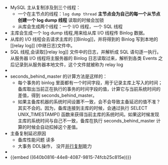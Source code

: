 - MySQL 主从复制涉及到三个线程：
	- 一个在主节点的线程：`log dump thread`     **主节点会为自己的每一个从节点创建一个 log dump 线程**  读取的时候会加锁
	- 从库会生成两个线程：一个 I/O 线程，一个 SQL 线程
- 主库会生成一个 log dump 线程,用来给从库 I/O 线程传 Binlog 数据。
- 从库的 I/O 线程会去请求主库的 [[Binlog]]，并将得到的 Binlog 写到本地的 [[relay log]] (中继日志)文件中。
- SQL 线程,会读取[[relay log]]  文件中的日志，并解析成 SQL 语句逐一执行。  从服务器 I/O 线程将主服务器的 Binlog 日志读取过来，解析到各类 Events 之后记录到从服务器本地文件，这个文件就被称为 relay log
-
- seconds_behind_master 的计算方法是这样的：
	- 每个事务的 binlog 里面都有一个时间字段，用于记录主库上写入的时间；备库取出当前正在执行的事务的时间字段的值，计算它与当前系统时间的差值，得到 seconds_behind_master。
	- 如果主备库机器的系统时间设置不一致，会不会导致主备延迟的值不准？其实不会的。因为，备库连接到主库的时候，会通过执行 SELECT UNIX_TIMESTAMP() 函数来获得当前主库的系统时间。如果这时候发现主库的系统时间与自己不一致，备库在执行 seconds_behind_master 计算的时候会自动扣掉这个差值。
- 主备复制延迟原因
	- 备库性能问题   读多
	- 大事务 DDL操作， 没开[并行复制](https://time.geekbang.org/column/article/76161)能力
-
- {{embed ((640b0816-44e8-4087-9815-74fcb25c815e))}}